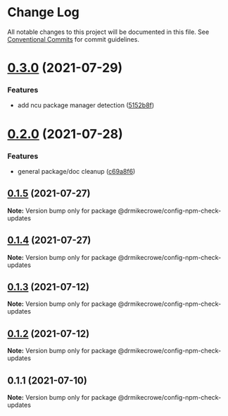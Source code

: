 # Change Log

All notable changes to this project will be documented in this file.
See [Conventional Commits](https://conventionalcommits.org) for commit guidelines.

# [0.3.0](https://github.com/drmikecrowe/configs/compare/@drmikecrowe/config-npm-check-updates@0.2.0...@drmikecrowe/config-npm-check-updates@0.3.0) (2021-07-29)


### Features

* add ncu package manager detection ([5152b8f](https://github.com/drmikecrowe/configs/commit/5152b8f022d27061daf17be6a4d708502dc6c469))





# [0.2.0](https://github.com/drmikecrowe/configs/compare/@drmikecrowe/config-npm-check-updates@0.1.5...@drmikecrowe/config-npm-check-updates@0.2.0) (2021-07-28)


### Features

* general package/doc cleanup ([c69a8f6](https://github.com/drmikecrowe/configs/commit/c69a8f60a03531f44d7996955d48d522d9637427))





## [0.1.5](https://github.com/drmikecrowe/configs/compare/@drmikecrowe/config-npm-check-updates@0.1.4...@drmikecrowe/config-npm-check-updates@0.1.5) (2021-07-27)

**Note:** Version bump only for package @drmikecrowe/config-npm-check-updates

## [0.1.4](https://github.com/drmikecrowe/configs/compare/@drmikecrowe/config-npm-check-updates@0.1.3...@drmikecrowe/config-npm-check-updates@0.1.4) (2021-07-27)

**Note:** Version bump only for package @drmikecrowe/config-npm-check-updates

## [0.1.3](https://github.com/drmikecrowe/configs/compare/@drmikecrowe/config-npm-check-updates@0.1.1...@drmikecrowe/config-npm-check-updates@0.1.3) (2021-07-12)

**Note:** Version bump only for package @drmikecrowe/config-npm-check-updates

## [0.1.2](https://github.com/drmikecrowe/configs/compare/@drmikecrowe/config-npm-check-updates@0.1.1...@drmikecrowe/config-npm-check-updates@0.1.2) (2021-07-12)

**Note:** Version bump only for package @drmikecrowe/config-npm-check-updates

## 0.1.1 (2021-07-10)

**Note:** Version bump only for package @drmikecrowe/config-npm-check-updates

